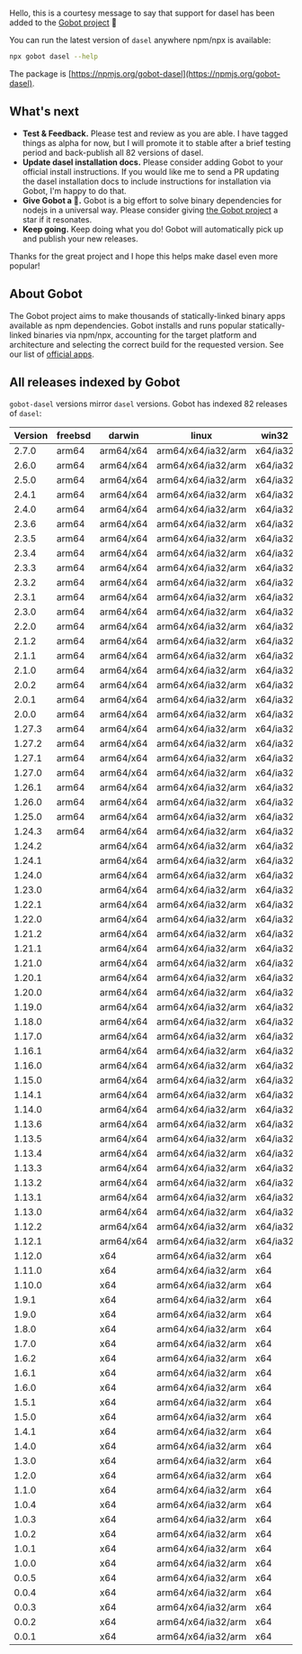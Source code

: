 Hello, this is a courtesy message to say that support for dasel has been added to the [Gobot project](https://www.npmjs.com/package/gobot) 🎸

You can run the latest version of `dasel` anywhere npm/npx is available:

```bash
npx gobot dasel --help
```

The package is [https://npmjs.org/gobot-dasel](https://npmjs.org/gobot-dasel).

## What's next

- **Test & Feedback.** Please test and review as you are able. I have tagged things as alpha for now, but I will promote it to stable after a brief testing period and back-publish all 82 versions of dasel.
- **Update dasel installation docs.** Please consider adding Gobot to your official install instructions. If you would like me to send a PR updating the dasel installation docs to include instructions for installation via Gobot, I'm happy to do that.
- **Give Gobot a 💫.** Gobot is a big effort to solve binary dependencies for nodejs in a universal way. Please consider giving [the Gobot project](https://github.com/benallfree/gobot) a star if it resonates.
- **Keep going.** Keep doing what you do! Gobot will automatically pick up and publish your new releases.

Thanks for the great project and I hope this helps make dasel even more popular!

## About Gobot

The Gobot project aims to make thousands of statically-linked binary apps available as npm dependencies. Gobot installs and runs popular statically-linked binaries via npm/npx, accounting for the target platform and architecture and selecting the correct build for the requested version. See our list of [official apps](https://www.npmjs.com/package/gobot#official-gobot-apps).

## All releases indexed by Gobot

`gobot-dasel` versions mirror `dasel` versions. Gobot has indexed 82 releases of `dasel`:

| Version | freebsd | darwin    | linux              | win32    |
| ------- | ------- | --------- | ------------------ | -------- |
| 2.7.0   | arm64   | arm64/x64 | arm64/x64/ia32/arm | x64/ia32 |
| 2.6.0   | arm64   | arm64/x64 | arm64/x64/ia32/arm | x64/ia32 |
| 2.5.0   | arm64   | arm64/x64 | arm64/x64/ia32/arm | x64/ia32 |
| 2.4.1   | arm64   | arm64/x64 | arm64/x64/ia32/arm | x64/ia32 |
| 2.4.0   | arm64   | arm64/x64 | arm64/x64/ia32/arm | x64/ia32 |
| 2.3.6   | arm64   | arm64/x64 | arm64/x64/ia32/arm | x64/ia32 |
| 2.3.5   | arm64   | arm64/x64 | arm64/x64/ia32/arm | x64/ia32 |
| 2.3.4   | arm64   | arm64/x64 | arm64/x64/ia32/arm | x64/ia32 |
| 2.3.3   | arm64   | arm64/x64 | arm64/x64/ia32/arm | x64/ia32 |
| 2.3.2   | arm64   | arm64/x64 | arm64/x64/ia32/arm | x64/ia32 |
| 2.3.1   | arm64   | arm64/x64 | arm64/x64/ia32/arm | x64/ia32 |
| 2.3.0   | arm64   | arm64/x64 | arm64/x64/ia32/arm | x64/ia32 |
| 2.2.0   | arm64   | arm64/x64 | arm64/x64/ia32/arm | x64/ia32 |
| 2.1.2   | arm64   | arm64/x64 | arm64/x64/ia32/arm | x64/ia32 |
| 2.1.1   | arm64   | arm64/x64 | arm64/x64/ia32/arm | x64/ia32 |
| 2.1.0   | arm64   | arm64/x64 | arm64/x64/ia32/arm | x64/ia32 |
| 2.0.2   | arm64   | arm64/x64 | arm64/x64/ia32/arm | x64/ia32 |
| 2.0.1   | arm64   | arm64/x64 | arm64/x64/ia32/arm | x64/ia32 |
| 2.0.0   | arm64   | arm64/x64 | arm64/x64/ia32/arm | x64/ia32 |
| 1.27.3  | arm64   | arm64/x64 | arm64/x64/ia32/arm | x64/ia32 |
| 1.27.2  | arm64   | arm64/x64 | arm64/x64/ia32/arm | x64/ia32 |
| 1.27.1  | arm64   | arm64/x64 | arm64/x64/ia32/arm | x64/ia32 |
| 1.27.0  | arm64   | arm64/x64 | arm64/x64/ia32/arm | x64/ia32 |
| 1.26.1  | arm64   | arm64/x64 | arm64/x64/ia32/arm | x64/ia32 |
| 1.26.0  | arm64   | arm64/x64 | arm64/x64/ia32/arm | x64/ia32 |
| 1.25.0  | arm64   | arm64/x64 | arm64/x64/ia32/arm | x64/ia32 |
| 1.24.3  | arm64   | arm64/x64 | arm64/x64/ia32/arm | x64/ia32 |
| 1.24.2  |         | arm64/x64 | arm64/x64/ia32/arm | x64/ia32 |
| 1.24.1  |         | arm64/x64 | arm64/x64/ia32/arm | x64/ia32 |
| 1.24.0  |         | arm64/x64 | arm64/x64/ia32/arm | x64/ia32 |
| 1.23.0  |         | arm64/x64 | arm64/x64/ia32/arm | x64/ia32 |
| 1.22.1  |         | arm64/x64 | arm64/x64/ia32/arm | x64/ia32 |
| 1.22.0  |         | arm64/x64 | arm64/x64/ia32/arm | x64/ia32 |
| 1.21.2  |         | arm64/x64 | arm64/x64/ia32/arm | x64/ia32 |
| 1.21.1  |         | arm64/x64 | arm64/x64/ia32/arm | x64/ia32 |
| 1.21.0  |         | arm64/x64 | arm64/x64/ia32/arm | x64/ia32 |
| 1.20.1  |         | arm64/x64 | arm64/x64/ia32/arm | x64/ia32 |
| 1.20.0  |         | arm64/x64 | arm64/x64/ia32/arm | x64/ia32 |
| 1.19.0  |         | arm64/x64 | arm64/x64/ia32/arm | x64/ia32 |
| 1.18.0  |         | arm64/x64 | arm64/x64/ia32/arm | x64/ia32 |
| 1.17.0  |         | arm64/x64 | arm64/x64/ia32/arm | x64/ia32 |
| 1.16.1  |         | arm64/x64 | arm64/x64/ia32/arm | x64/ia32 |
| 1.16.0  |         | arm64/x64 | arm64/x64/ia32/arm | x64/ia32 |
| 1.15.0  |         | arm64/x64 | arm64/x64/ia32/arm | x64/ia32 |
| 1.14.1  |         | arm64/x64 | arm64/x64/ia32/arm | x64/ia32 |
| 1.14.0  |         | arm64/x64 | arm64/x64/ia32/arm | x64/ia32 |
| 1.13.6  |         | arm64/x64 | arm64/x64/ia32/arm | x64/ia32 |
| 1.13.5  |         | arm64/x64 | arm64/x64/ia32/arm | x64/ia32 |
| 1.13.4  |         | arm64/x64 | arm64/x64/ia32/arm | x64/ia32 |
| 1.13.3  |         | arm64/x64 | arm64/x64/ia32/arm | x64/ia32 |
| 1.13.2  |         | arm64/x64 | arm64/x64/ia32/arm | x64/ia32 |
| 1.13.1  |         | arm64/x64 | arm64/x64/ia32/arm | x64/ia32 |
| 1.13.0  |         | arm64/x64 | arm64/x64/ia32/arm | x64/ia32 |
| 1.12.2  |         | arm64/x64 | arm64/x64/ia32/arm | x64/ia32 |
| 1.12.1  |         | arm64/x64 | arm64/x64/ia32/arm | x64/ia32 |
| 1.12.0  |         | x64       | arm64/x64/ia32/arm | x64      |
| 1.11.0  |         | x64       | arm64/x64/ia32/arm | x64      |
| 1.10.0  |         | x64       | arm64/x64/ia32/arm | x64      |
| 1.9.1   |         | x64       | arm64/x64/ia32/arm | x64      |
| 1.9.0   |         | x64       | arm64/x64/ia32/arm | x64      |
| 1.8.0   |         | x64       | arm64/x64/ia32/arm | x64      |
| 1.7.0   |         | x64       | arm64/x64/ia32/arm | x64      |
| 1.6.2   |         | x64       | arm64/x64/ia32/arm | x64      |
| 1.6.1   |         | x64       | arm64/x64/ia32/arm | x64      |
| 1.6.0   |         | x64       | arm64/x64/ia32/arm | x64      |
| 1.5.1   |         | x64       | arm64/x64/ia32/arm | x64      |
| 1.5.0   |         | x64       | arm64/x64/ia32/arm | x64      |
| 1.4.1   |         | x64       | arm64/x64/ia32/arm | x64      |
| 1.4.0   |         | x64       | arm64/x64/ia32/arm | x64      |
| 1.3.0   |         | x64       | arm64/x64/ia32/arm | x64      |
| 1.2.0   |         | x64       | arm64/x64/ia32/arm | x64      |
| 1.1.0   |         | x64       | arm64/x64/ia32/arm | x64      |
| 1.0.4   |         | x64       | arm64/x64/ia32/arm | x64      |
| 1.0.3   |         | x64       | arm64/x64/ia32/arm | x64      |
| 1.0.2   |         | x64       | arm64/x64/ia32/arm | x64      |
| 1.0.1   |         | x64       | arm64/x64/ia32/arm | x64      |
| 1.0.0   |         | x64       | arm64/x64/ia32/arm | x64      |
| 0.0.5   |         | x64       | arm64/x64/ia32/arm | x64      |
| 0.0.4   |         | x64       | arm64/x64/ia32/arm | x64      |
| 0.0.3   |         | x64       | arm64/x64/ia32/arm | x64      |
| 0.0.2   |         | x64       | arm64/x64/ia32/arm | x64      |
| 0.0.1   |         | x64       | arm64/x64/ia32/arm | x64      |

